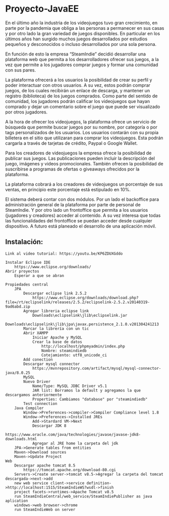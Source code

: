 # Proyecto-JavaEE

En el último año la industria de los videojuegos tuvo gran crecimiento, en parte por la
pandemia que obliga a las personas a permanecer en sus casas y por otro lado la gran
variedad de juegos disponibles. En particular en los últimos años han surgido muchos juegos
desarrollados por estudios pequeños y desconocidos o incluso desarrollados por una sola
persona.

En función de esto la empresa “SteamIndie” decidió desarrollar una plataforma web que
permita a los desarrolladores ofrecer sus juegos, a la vez que permite a los jugadores comprar
juegos y formar una comunidad con sus pares.

La plataforma ofrecerá a los usuarios la posibilidad de crear su perfil y poder interactuar con
otros usuarios. A su vez, estos podrán comprar juegos, de los cuales recibirán un enlace de
descarga, y mantener un registro (biblioteca) de los juegos comprados. Como parte del sentido
de comunidad, los jugadores podrán calificar los videojuegos que hayan comprado y dejar un
comentario sobre el juego que puede ser visualizado por otros jugadores.

A la hora de ofrecer los videojuegos, la plataforma ofrece un servicio de búsqueda que permite
buscar juegos por su nombre, por categoría o por tags personalizados de los usuarios. Los
usuarios contarán con su propia billetera en el sitio que utilizaran para comprar los videojuegos.
Esta podrán cargarla a través de tarjetas de crédito, Paypal o Google Wallet.

Para los creadores de videojuegos la empresa ofrece la posibilidad de publicar sus juegos. Las
publicaciones pueden incluir la descripción del juego, imágenes y videos promocionales.
También ofrecen la posibilidad de suscribirse a programas de ofertas o giveaways ofrecidos por
la plataforma.

La plataforma cobrará a los creadores de videojuegos un porcentaje de sus ventas, en principio
este porcentaje está estipulado en 10%.

El sistema deberá contar con dos módulos. Por un lado el backoffice para administración
general de la plataforma por parte de personal de SteamIndie. Y por otro lado un frontoffice
que permita a los usuarios (jugadores y creadores) acceder al contenido. A su vez interesa
que todas las funcionalidades del frontoffice se puedan acceder desde cualquier dispositivo.
A futuro está planeado el desarrollo de una aplicación móvil.

## Instalación:
```
Link al video tutorial: https://youtu.be/KP6ZDUXGddo

Instalar Eclipse IDE
	https://www.eclipse.org/downloads/
Abrir proyectos
	Esperar a que se abran

Propiedades central
	JPA
		Descargar eclipse link 2.5.2
			https://www.eclipse.org/downloads/download.php?file=/rt/eclipselink/releases/2.5.2/eclipselink-2.5.2.v20140319-9ad6abd.zip
		Agregar libreria eclipse link
			Downloads\eclipselink\jlib\eclipselink.jar
			Downloads\eclipselink\jlib\jpa\javax.persistence_2.1.0.v201304241213
		Marcar la librería con un tic
		Abrir XAMPP
			Iniciar Apache y MySQL
			Crear la base de datos
				http://localhost/phpmyadmin/index.php
				Nombre: steamindiedb
				Cotejamiento: utf8_unicode_ci
		Add conection
		Descargar mysql connector
			https://mvnrepository.com/artifact/mysql/mysql-connector-java/8.0.25
		MySQL
		Nuevo Driver
			Name/Type: MySQL JDBC Driver v5.1
			JAR list: Borramos la default y agregamos la que descargamos anteriormente
			Properties: Cambiamos "database" por "steamindiedb"
		Test connection
	Java Compiler
		Window->Preferences->compiler->Compiler Compliance level 1.8
		Window->Preferences->Installed JREs
			Add->Stardard VM->Next
			Descargar JDK 8
				https://www.oracle.com/java/technologies/javase/javase-jdk8-downloads.html
			Agregar al JRE home la carpeta del jdk
	JPA->Generate tables from entities
	Maven->Download sources
	Maven->Update Project
Web
	Descargar apache tomcat 8.5
		https://tomcat.apache.org/download-80.cgi
	Servers->Create server->tomcat v8.5->Agregar la carpeta del tomcat descargada->next->add
	new web service client->service definition->http://localhost:1515/SteamIndieWS?wsdl->finish
	project facets->runtimes->Apache Tomcat v8.5
	run SteamIndieCentral/web_service/SteamIndiePublisher as java aplication
	windows->web browser->chrome
	run SteamIndieWeb on server
 
```
